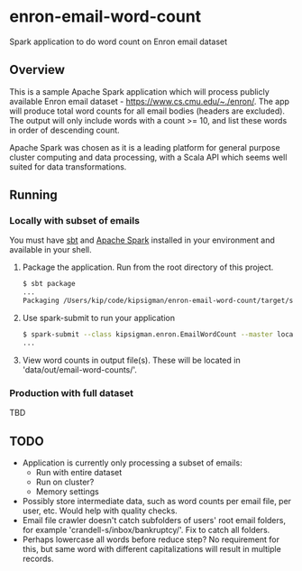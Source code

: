 # enron-email-word-count
Spark application to do word count on Enron email dataset

## Overview

This is a sample Apache Spark application which will process publicly available Enron email dataset - https://www.cs.cmu.edu/~./enron/. 
The app will produce total word counts for all email bodies (headers are excluded).
The output will only include words with a count >= 10, and list these words in order of descending count.

Apache Spark was chosen as it is a leading platform for general purpose cluster computing and data processing, with a Scala API which seems well suited for data transformations.

## Running

### Locally with subset of emails
You must have [sbt](http://www.scala-sbt.org/) and [Apache Spark](http://spark.apache.org/) installed in your environment and available in your shell.

1. Package the application. Run from the root directory of this project.

    ```sh
    $ sbt package
    ...
    Packaging /Users/kip/code/kipsigman/enron-email-word-count/target/scala-2.11/enron-email-word-count_2.11-1.0.jar ...
    ```
    
2. Use spark-submit to run your application

    ```sh
    $ spark-submit --class kipsigman.enron.EmailWordCount --master local[4] target/scala-2.11/enron-email-word-count_2.11-1.0.jar
    ...
    ```
    
3. View word counts in output file(s). These will be located in 'data/out/email-word-counts/'.

### Production with full dataset
TBD

## TODO
* Application is currently only processing a subset of emails:
  * Run with entire dataset
  * Run on cluster?
  * Memory settings
* Possibly store intermediate data, such as word counts per email file, per user, etc. Would help with quality checks.
* Email file crawler doesn't catch subfolders of users' root email folders, for example 'crandell-s/inbox/bankruptcy/'. Fix to catch all folders.
* Perhaps lowercase all words before reduce step? No requirement for this, but same word with different capitalizations will result in multiple records. 